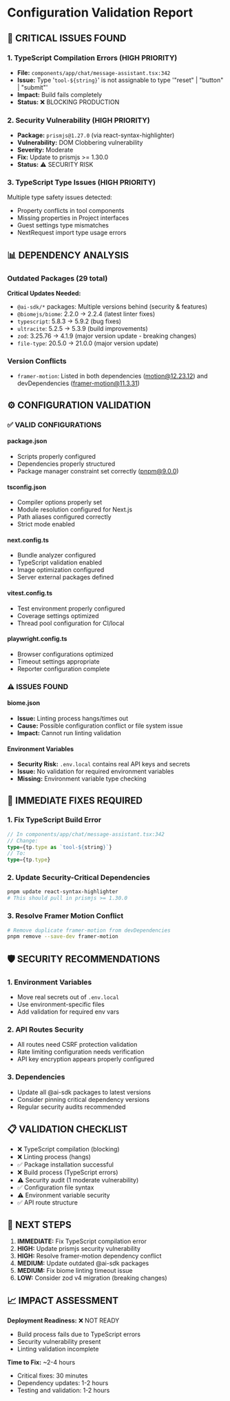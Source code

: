 # Configuration Validation Report

## 🚨 CRITICAL ISSUES FOUND

### 1. **TypeScript Compilation Errors** (HIGH PRIORITY)
- **File:** `components/app/chat/message-assistant.tsx:342`
- **Issue:** Type '`tool-${string}`' is not assignable to type '"reset" | "button" | "submit"'
- **Impact:** Build fails completely
- **Status:** ❌ BLOCKING PRODUCTION

### 2. **Security Vulnerability** (HIGH PRIORITY)
- **Package:** `prismjs@1.27.0` (via react-syntax-highlighter)
- **Vulnerability:** DOM Clobbering vulnerability
- **Severity:** Moderate
- **Fix:** Update to prismjs >= 1.30.0
- **Status:** ⚠️ SECURITY RISK

### 3. **TypeScript Type Issues** (HIGH PRIORITY)
Multiple type safety issues detected:
- Property conflicts in tool components
- Missing properties in Project interfaces
- Guest settings type mismatches
- NextRequest import type usage errors

## 📊 DEPENDENCY ANALYSIS

### Outdated Packages (29 total)
**Critical Updates Needed:**
- `@ai-sdk/*` packages: Multiple versions behind (security & features)
- `@biomejs/biome`: 2.2.0 → 2.2.4 (latest linter fixes)
- `typescript`: 5.8.3 → 5.9.2 (bug fixes)
- `ultracite`: 5.2.5 → 5.3.9 (build improvements)
- `zod`: 3.25.76 → 4.1.9 (major version update - breaking changes)
- `file-type`: 20.5.0 → 21.0.0 (major version update)

### Version Conflicts
- `framer-motion`: Listed in both dependencies (motion@12.23.12) and devDependencies (framer-motion@11.3.31)

## ⚙️ CONFIGURATION VALIDATION

### ✅ VALID CONFIGURATIONS

#### package.json
- Scripts properly configured
- Dependencies properly structured
- Package manager constraint set correctly (pnpm@9.0.0)

#### tsconfig.json
- Compiler options properly set
- Module resolution configured for Next.js
- Path aliases configured correctly
- Strict mode enabled

#### next.config.ts
- Bundle analyzer configured
- TypeScript validation enabled
- Image optimization configured
- Server external packages defined

#### vitest.config.ts
- Test environment properly configured
- Coverage settings optimized
- Thread pool configuration for CI/local

#### playwright.config.ts
- Browser configurations optimized
- Timeout settings appropriate
- Reporter configuration complete

### ⚠️ ISSUES FOUND

#### biome.json
- **Issue:** Linting process hangs/times out
- **Cause:** Possible configuration conflict or file system issue
- **Impact:** Cannot run linting validation

#### Environment Variables
- **Security Risk:** `.env.local` contains real API keys and secrets
- **Issue:** No validation for required environment variables
- **Missing:** Environment variable type checking

## 🔧 IMMEDIATE FIXES REQUIRED

### 1. Fix TypeScript Build Error
```typescript
// In components/app/chat/message-assistant.tsx:342
// Change:
type={tp.type as `tool-${string}`}
// To:
type={tp.type}
```

### 2. Update Security-Critical Dependencies
```bash
pnpm update react-syntax-highlighter
# This should pull in prismjs >= 1.30.0
```

### 3. Resolve Framer Motion Conflict
```bash
# Remove duplicate framer-motion from devDependencies
pnpm remove --save-dev framer-motion
```

## 🛡️ SECURITY RECOMMENDATIONS

### 1. Environment Variables
- Move real secrets out of `.env.local`
- Use environment-specific files
- Add validation for required env vars

### 2. API Routes Security
- All routes need CSRF protection validation
- Rate limiting configuration needs verification
- API key encryption appears properly configured

### 3. Dependencies
- Update all @ai-sdk packages to latest versions
- Consider pinning critical dependency versions
- Regular security audits recommended

## 📋 VALIDATION CHECKLIST

- ❌ TypeScript compilation (blocking)
- ❌ Linting process (hangs)
- ✅ Package installation successful
- ❌ Build process (TypeScript errors)
- ⚠️ Security audit (1 moderate vulnerability)
- ✅ Configuration file syntax
- ⚠️ Environment variable security
- ✅ API route structure

## 🚀 NEXT STEPS

1. **IMMEDIATE:** Fix TypeScript compilation error
2. **HIGH:** Update prismjs security vulnerability
3. **HIGH:** Resolve framer-motion dependency conflict
4. **MEDIUM:** Update outdated @ai-sdk packages
5. **MEDIUM:** Fix biome linting timeout issue
6. **LOW:** Consider zod v4 migration (breaking changes)

## 📈 IMPACT ASSESSMENT

**Deployment Readiness:** ❌ NOT READY
- Build process fails due to TypeScript errors
- Security vulnerability present
- Linting validation incomplete

**Time to Fix:** ~2-4 hours
- Critical fixes: 30 minutes
- Dependency updates: 1-2 hours
- Testing and validation: 1-2 hours